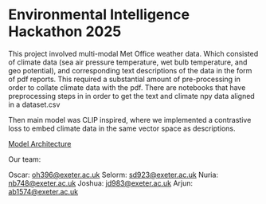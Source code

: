 # Environmental Intelligence Hackathon 2025

This project involved multi-modal Met Office weather data. Which consisted of climate data (sea air pressure temperature, wet bulb temperature, and geo potential), and corresponding text descriptions of the data in the form of pdf reports. This required a substantial amount of pre-processing in order to collate climate data with the pdf. There are notebooks that have preprocessing steps in in order to get the text and climate npy data aligned in a dataset.csv

Then main model was CLIP inspired, where we implemented a contrastive loss to embed climate data in the same vector space as descriptions.


[Model Architecture](assets/model_design.png)

Our team:

Oscar: <oh396@exeter.ac.uk>
Selorm: <sd923@exeter.ac.uk>
Nuria: <nb748@exeter.ac.uk>
Joshua: <jd983@exeter.ac.uk>
Arjun: <ab1574@exeter.ac.uk>
